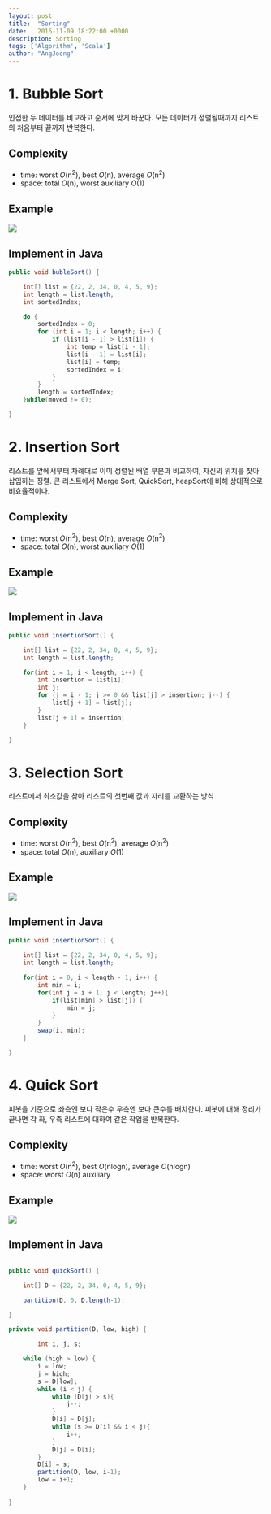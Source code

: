 ```yaml
---
layout: post
title:  "Sorting"
date:   2016-11-09 18:22:00 +0000
description: Sorting
tags: ['Algorithm', 'Scala']
author: "AngJoong"
---
```


# 1. Bubble Sort
인접한 두 데이터를 비교하고 순서에 맞게 바꾼다. 모든 데이터가 정렬될때까지 리스트의 처음부터 끝까지 반복한다.

## Complexity
* time: worst *O*(n<sup>2</sup>), best *O*(n),   average *O*(n<sup>2</sup>)
* space: total *O*(n), worst auxiliary *O*(1)

## Example
![](http://www.bouraspage.com/wp-content/uploads/2015/08/img_55c9d47e8ea7a.png)

## Implement in Java

```java
public void bubleSort() {

	int[] list = {22, 2, 34, 0, 4, 5, 9};
	int length = list.length;
	int sortedIndex;

	do {
		sortedIndex = 0;
		for (int i = 1; i < length; i++) {
			if (list[i - 1] > list[i]) {
				int temp = list[i - 1];
				list[i - 1] = list[i];
				list[i] = temp;
				sortedIndex = i;
			}
		}
		length = sortedIndex;
	}while(moved != 0);

}
```

# 2. Insertion Sort
 리스트를 앞에서부터 차례대로 이미 정렬된 배열 부분과 비교하여, 자신의 위치를 찾아 삽입하는 정렬. 큰 리스트에서 Merge Sort, QuickSort, heapSort에 비해 상대적으로 비효율적이다.

## Complexity
 * time: worst *O*(n<sup>2</sup>), best *O*(n),   average *O*(n<sup>2</sup>)
 * space: total *O*(n), worst auxiliary *O*(1)

## Example
 ![](https://facweb.northseattle.edu/voffenba/class/csc142-f07/Notes/wk09/images/InsertionSortTrace.gif)

## Implement in Java
```java
public void insertionSort() {

	int[] list = {22, 2, 34, 0, 4, 5, 9};
	int length = list.length;

	for(int i = 1; i < length; i++) {
		int insertion = list[i];
		int j;
		for (j = i - 1; j >= 0 && list[j] > insertion; j--) {
			list[j + 1] = list[j];
		}
		list[j + 1] = insertion;
	}

}
```


# 3. Selection Sort
 리스트에서 최소값을 찾아 리스트의 첫번째 값과 자리를 교환하는 방식

## Complexity
 * time: worst *O*(n<sup>2</sup>), best *O*(n<sup>2</sup>),   average *O*(n<sup>2</sup>)
 * space: total *O*(n), auxiliary *O*(1)

## Example
 ![](https://facweb.northseattle.edu/voffenba/class/csc142-f07/Notes/wk09/images/InsertionSortTrace.gif)

## Implement in Java
```java
public void insertionSort() {

	int[] list = {22, 2, 34, 0, 4, 5, 9};
	int length = list.length;

	for(int i = 0; i < length - 1; i++) {
		int min = i;
		for(int j = i + 1; j < length; j++){
			if(list[min] > list[j]) {
				min = j;
			}
		}
		swap(i, min);
	}

}
```

# 4. Quick Sort
피봇을 기준으로 좌측엔 보다 작은수 우측엔 보다 큰수를 배치한다. 피봇에 대해 정리가 끝나면 각 좌, 우측 리스트에 대하여 같은 작업을 반복한다.

## Complexity
 * time: worst *O*(n<sup>2</sup>), best *O*(nlogn),   average *O*(nlogn)
 * space: worst *O*(n) auxiliary

## Example
 ![](http://www.brpreiss.com/books/opus4/html/img2145.gif)

## Implement in Java
```java

public void quickSort() {

	int[] D = {22, 2, 34, 0, 4, 5, 9};

	partition(D, 0, D.length-1);

}

private void partition(D, low, high) {

		int i, j, s;

    while (high > low) {
        i = low;
        j = high;
        s = D[low];
        while (i < j) {
            while (D[j] > s){
                j--;
            }
            D[i] = D[j];
            while (s >= D[i] && i < j){
                i++;
            }
            D[j] = D[i];
        }
        D[i] = s;
        partition(D, low, i-1);
        low = i+1;
    }
		
}

```
